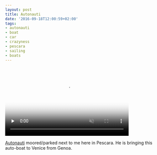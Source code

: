 ```yaml
---
layout: post
title: Autonauti
date: '2016-09-18T12:00:59+02:00'
tags:
- autonauti
- boat
- car
- crazyness
- pescara
- sailing
- boats
---
```

<video id="embed-5db26a505fabb569579393" class="crt-video crt-skin-default" width="400" height="225" poster="https://66.media.tumblr.com/tumblr_oddwmeS0Or1tq106b_smart1.jpg" preload="none" muted data-crt-video data-crt-options='{"autoheight":null,"duration":12,"hdUrl":"https://ve.media.tumblr.com/tumblr_oddwmeS0Or1tq106b_720.mp4","filmstrip":{"url":"https://66.media.tumblr.com/previews/tumblr_oddwmeS0Or1tq106b_filmstrip.jpg","width":"200","height":"112"}}' crossorigin="anonymous">
    <source src="https://ve.media.tumblr.com/tumblr_oddwmeS0Or1tq106b_480.mp4" type="video/mp4">
</source></video>

[Autonauti](http://autonauti.it/) moored/parked next to me here in Pescara. He is bringing this auto-boat to Venice from Genoa.

